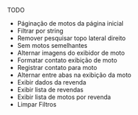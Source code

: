 TODO

* Páginação de motos da página inicial
* Filtrar por string
* Remover pesquisar topo lateral direito
* Sem motos semelhantes
* Alternar imagens do exibidor de moto
* Formatar contato exibição de moto
* Registrar contato para moto
* Alternar entre abas na exibição da moto 
* Exibir dados da revenda 
* Exibir lista de revendas
* Exibir lista de motos por revenda
* Limpar Filtros
